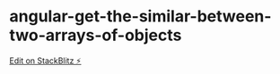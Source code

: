 # angular-get-the-similar-between-two-arrays-of-objects

[Edit on StackBlitz ⚡️](https://stackblitz.com/edit/angular-get-the-difference-between-two-arrays-of-objects)
